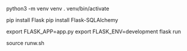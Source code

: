 python3 -m venv venv
. venv/bin/activate

pip install Flask
pip install Flask-SQLAlchemy

export FLASK_APP=app.py
export FLASK_ENV=development
flask run



source runw.sh
